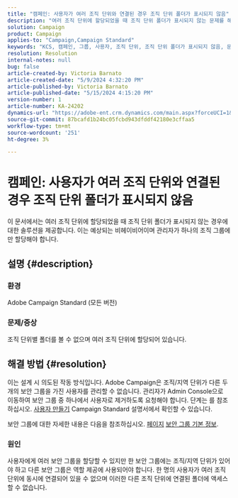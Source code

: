 ```yaml
---
title: "캠페인: 사용자가 여러 조직 단위와 연결된 경우 조직 단위 폴더가 표시되지 않음"
description: "여러 조직 단위에 할당되었을 때 조직 단위 폴더가 표시되지 않는 문제를 해결하는 방법을 알아봅니다."
solution: Campaign
product: Campaign
applies-to: "Campaign,Campaign Standard"
keywords: "KCS, 캠페인, 그룹, 사용자, 조직 단위, 조직 단위 폴더가 표시되지 않음, 문제 해결, 보안 그룹"
resolution: Resolution
internal-notes: null
bug: false
article-created-by: Victoria Barnato
article-created-date: "5/9/2024 4:32:20 PM"
article-published-by: Victoria Barnato
article-published-date: "5/15/2024 4:15:20 PM"
version-number: 1
article-number: KA-24202
dynamics-url: "https://adobe-ent.crm.dynamics.com/main.aspx?forceUCI=1&pagetype=entityrecord&etn=knowledgearticle&id=9db924b3-210e-ef11-9f89-6045bd06eea5"
source-git-commit: 87bcafd1b24bc05fcbd943dfddf42180e3cffaa5
workflow-type: tm+mt
source-wordcount: '251'
ht-degree: 3%

---
```


# 캠페인: 사용자가 여러 조직 단위와 연결된 경우 조직 단위 폴더가 표시되지 않음


이 문서에서는 여러 조직 단위에 할당되었을 때 조직 단위 폴더가 표시되지 않는 경우에 대한 솔루션을 제공합니다. 이는 예상되는 비헤이비어이며 관리자가 하나의 조직 그룹에만 할당해야 합니다.





## 설명 {#description}


### 환경

Adobe Campaign Standard (모든 버전)

### 문제/증상

조직 단위별 폴더를 볼 수 없으며 여러 조직 단위에 할당되어 있습니다.


## 해결 방법 {#resolution}


이는 설계 시 의도된 작동 방식입니다. Adobe Campaign은 조직/지역 단위가 다른 두 개의 보안 그룹을 가진 사용자를 관리할 수 없습니다. 관리자가 Admin Console으로 이동하여 보안 그룹 중 하나에서 사용자로 제거하도록 요청해야 합니다. 단계는 를 참조하십시오. [사용자 만들기](https://experienceleague.adobe.com/en/docs/campaign-standard/using/administrating/users-and-security/users-management#creating-a-user) Campaign Standard 설명서에서 확인할 수 있습니다.

보안 그룹에 대한 자세한 내용은 다음을 참조하십시오. [페이지](https://experienceleague.adobe.com/en/docs/campaign-standard/using/administrating/users-and-security/managing-groups-and-users) [보안 그룹 기본 정보](https://experienceleague.adobe.com/en/docs/campaign-standard/using/administrating/users-and-security/managing-groups-and-users).

### 원인

사용자에게 여러 보안 그룹을 할당할 수 있지만 한 보안 그룹에는 조직/지역 단위가 있어야 하고 다른 보안 그룹은 역할 제공에 사용되어야 합니다. 한 명의 사용자가 여러 조직 단위에 동시에 연결되어 있을 수 없으며 이러한 다른 조직 단위에 연결된 폴더에 액세스할 수 없습니다.
